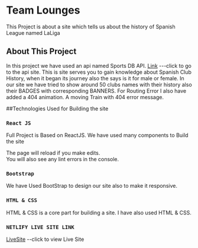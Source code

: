 # Team Lounges
This Project is about a site which tells us about the history of Spanish League named LaLiga

<!-- This project was bootstrapped with [Create React App](https://github.com/facebook/create-react-app). -->

## About This Project

In this project we have used an api named Sports DB API. [Link](https://www.thesportsdb.com/api.php) ---click to go to the api site.
This is site serves you to gain knowledge about Spanish Club History, when it began its journey also the says is it for male or female.
In our site we have tried to show around 50 clubs names with their history also their BADGES with corresponding BANNERS. For Routing Error I also have added a 404 animation. A moving Train with 404 error message.

##Technologies Used for Building the site

### `React JS`

Full Project is Based on ReactJS. We have used many components to Build the site

The page will reload if you make edits.\
You will also see any lint errors in the console.

### `Bootstrap`

We have Used BootStrap to design our site also to make it responsive.

### `HTML & CSS`

HTML & CSS is a core part for building a site. I have also used HTML & CSS.
### `NETLIFY LIVE SITE LINK`
[LiveSite](https://teamlounges.netlify.app/) --click to view Live Site




